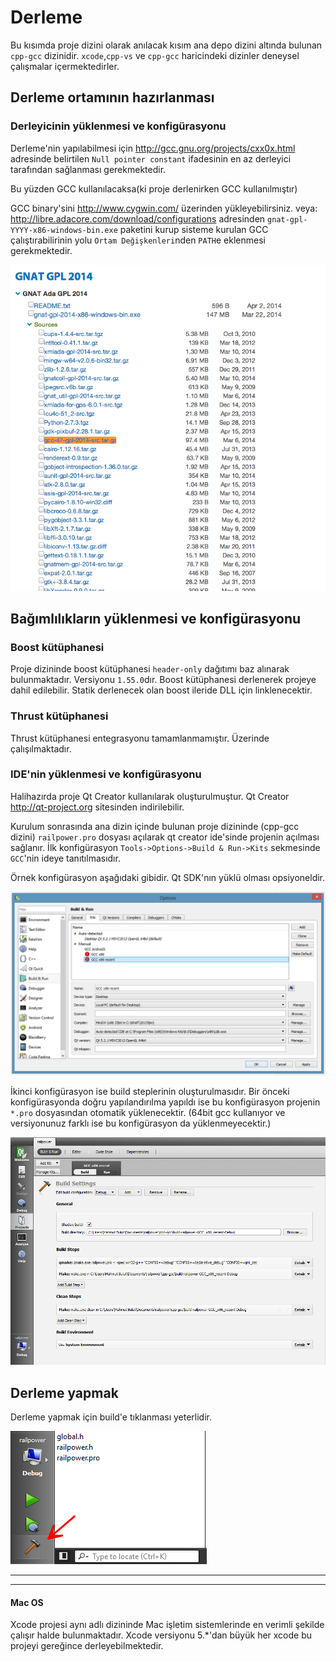 # Derleme
Bu kısımda proje dizini olarak anılacak kısım ana depo dizini altında bulunan `cpp-gcc` dizinidir. `xcode`,`cpp-vs` ve `cpp-gcc` haricindeki dizinler deneysel çalışmalar içermektedirler.

## Derleme ortamının hazırlanması
### Derleyicinin yüklenmesi ve konfigürasyonu
Derleme'nin yapılabilmesi için http://gcc.gnu.org/projects/cxx0x.html
adresinde belirtilen `Null pointer constant` ifadesinin en az derleyici tarafından sağlanması gerekmektedir.

Bu yüzden GCC kullanılacaksa(ki proje derlenirken GCC kullanılmıştır)

GCC binary'sini http://www.cygwin.com/ üzerinden yükleyebilirsiniz.
veya:
http://libre.adacore.com/download/configurations adresinden `gnat-gpl-YYYY-x86-windows-bin.exe` paketini kurup sisteme kurulan GCC çalıştırabilirinin yolu `Ortam Değişkenleri`nden `PATH`e eklenmesi gerekmektedir.

![GNAT](images/gnat.png "GNAT")

## Bağımlılıkların yüklenmesi ve konfigürasyonu
### Boost kütüphanesi
Proje dizininde boost kütüphanesi `header-only` dağıtımı baz alınarak bulunmaktadır. Versiyonu `1.55.0`dır.
Boost kütüphanesi derlenerek projeye dahil edilebilir. Statik derlenecek olan boost ileride DLL için linklenecektir.

### Thrust kütüphanesi
Thrust kütüphanesi entegrasyonu tamamlanmamıştır. Üzerinde çalışılmaktadır.

### IDE'nin yüklenmesi ve konfigürasyonu

Halihazırda proje Qt Creator kullanılarak oluşturulmuştur. Qt Creator http://qt-project.org sitesinden indirilebilir.

Kurulum sonrasında ana dizin içinde bulunan proje dizininde (cpp-gcc dizini) `railpower.pro` dosyası açılarak qt creator ide'sinde projenin açılması sağlanır. İlk konfigürasyon `Tools->Options->Build & Run->Kits` sekmesinde `GCC`'nin ideye tanıtılmasıdır.

Örnek konfigürasyon aşağıdaki gibidir. Qt SDK'nın yüklü olması opsiyoneldir.

![Kits](images/qtcreator.png "Kits")

İkinci konfigürasyon ise build steplerinin oluşturulmasıdır. Bir önceki konfigürasyonda doğru yapılandırılma yapıldı ise bu konfigürasyon projenin `*.pro` dosyasından otomatik yüklenecektir. (64bit gcc kullanıyor ve versiyonunuz farklı ise bu konfigürasyon da yüklenmeyecektir.)

![Build Steps](images/buildsteps.png "Build Steps")

## Derleme yapmak
Derleme yapmak için build'e tıklanması yeterlidir.

![Building](images/building.png "Building")

* * *
* * *
#### Mac OS
Xcode projesi aynı adlı dizininde Mac işletim sistemlerinde en verimli şekilde çalışır halde bulunmaktadır. Xcode versiyonu 5.*'dan büyük her xcode bu projeyi gereğince derleyebilmektedir.

